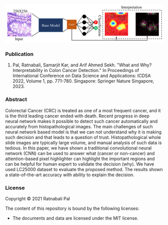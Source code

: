![Examples](colon.png)


### Publication
1.	Pal, Ratnabali, Samarjit Kar, and Arif Ahmed Sekh. "What and Why? Interpretability in Colon Cancer Detection." In Proceedings of International Conference on Data Science and Applications: ICDSA 2022, Volume 1, pp. 771-780. Singapore: Springer Nature Singapore, 2023.

### Abstract
Colorectal Cancer (CRC) is treated as one of a most frequent cancer, and it is the third leading cancer ended with death. Recent progress in deep neural network makes it possible to detect such cancer automatically and accurately from histopathological images. The main challenges of such neural network based model is that we can not understand why it is making such decision and that leads to a question of trust. Histopathological whole slide images are typically large volume, and manual analysis of such data is tedious. In this paper, we have shown a traditional convolutional neural network (CNN) can be used to answer what (cancer or non-cancer) and attention-based pixel highlighter can highlight the important regions and can be helpful for human expert to validate the decision (why). We have used LC25000 dataset to evaluate the proposed method. The results shown a state-of-the-art accuracy with ability to explain the decision.
### License

Copyright © 2021 Ratnabali Pal

The content of this repository is bound by the following licenses:

- The documents and data are licensed under the MIT license.
